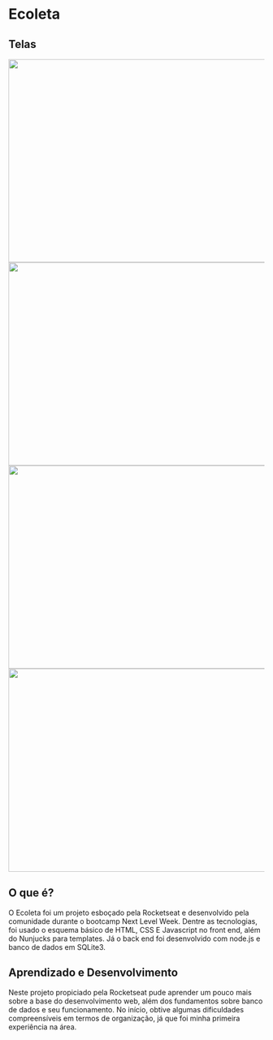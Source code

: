 # Ecoleta
 
 ## Telas
<img src = "https://user-images.githubusercontent.com/68029637/97720919-98c77080-1aa7-11eb-889b-6030307734bc.png" width = "800" height = "400">
<img src = "https://user-images.githubusercontent.com/68029637/97720933-9bc26100-1aa7-11eb-9f9c-26e678b7833d.png" width = "800" height = "400">
<img src = "https://user-images.githubusercontent.com/68029637/97720938-9d8c2480-1aa7-11eb-9dd1-04e16dbe7cac.png" width = "800" height = "400">
<img src = "https://user-images.githubusercontent.com/68029637/97720942-9f55e800-1aa7-11eb-9e50-ba3ce98d2e7e.png" width = "800" height = "400">

## O que é?
O Ecoleta foi um projeto esboçado pela Rocketseat e desenvolvido pela comunidade durante o bootcamp Next Level Week. Dentre as tecnologias, foi usado o esquema básico de HTML, CSS E Javascript no front end, além do Nunjucks para templates. Já o back end foi desenvolvido com node.js e banco de dados em SQLite3. 

## Aprendizado e Desenvolvimento
Neste projeto propiciado pela Rocketseat pude aprender um pouco mais sobre a base do desenvolvimento web, além dos fundamentos sobre banco de dados e seu funcionamento.
No início, obtive algumas dificuldades compreensíveis em termos de organização, já que foi minha primeira experiência na área. 

